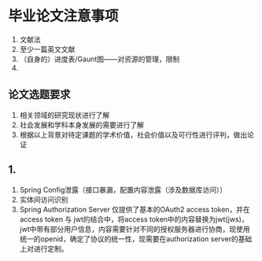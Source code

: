 # 毕业论文注意事项
1. 文献法
2. 至少一篇英文文献
3. （自身的）进度表/Gaunt图——对资源的管理，限制
4. 

## 论文选题要求
1. 相关领域的研究现状进行了解
2. 社会发展和学科本身发展的需要进行了解
3. 根据以上背景对待定课题的学术价值，社会价值以及可行性进行评判，做出论证

## 1.
1. Spring Config泄露（接口暴漏，配置内容泄露（涉及数据库访问））
2. 实体间访问识别
3. Spring Authorization Server 仅提供了基本的OAuth2 access token，并在access token 与 jwt的结合中，将access token中的内容替换为jwt(jws)，jwt中带有部分用户信息，内容需要针对不同的授权服务器进行协商，现使用统一的openid，确定了协议的统一性，现需要在authorization server的基础上对进行定制。

